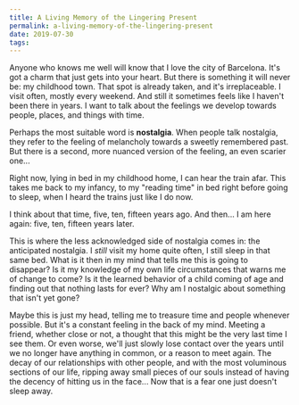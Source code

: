 ```yaml
---
title: A Living Memory of the Lingering Present
permalink: a-living-memory-of-the-lingering-present
date: 2019-07-30
tags:
---
```




Anyone who knows me well will know that I love the city of Barcelona. It's got a charm that just gets into your heart. But there is something it will never be: my childhood town. That spot is already taken, and it's irreplaceable. I visit often, mostly every weekend. And still it sometimes feels like I haven't been there in years. I want to talk about the feelings we develop towards people, places, and things with time.

Perhaps the most suitable word is **nostalgia**. When people talk nostalgia, they refer to the feeling of melancholy towards a sweetly remembered past. But there is a second, more nuanced version of the feeling, an even scarier one... 

Right now, lying in bed in my childhood home, I can hear the train afar. This takes me back to my infancy, to my "reading time" in bed right before going to sleep, when I heard the trains just like I do now.

I think about that time, five, ten, fifteen years ago. And then... I am here again: five, ten, fifteen years later.

This is where the less acknowledged side of nostalgia comes in: the anticipated nostalgia. I *still* visit my home quite often, I still sleep in that same bed. What is it then in my mind that tells me this is going to disappear? Is it my knowledge of my own life circumstances that warns me of change to come? Is it the learned behavior of a child coming of age and finding out that nothing lasts for ever? Why am I nostalgic about something that isn't yet gone?

Maybe this is just my head, telling me to treasure time and people whenever possible. But it's a constant feeling in the back of my mind. Meeting a friend, whether close or not, a thought that this might be the very last time I see them. Or even worse, we'll just slowly lose contact over the years until we no longer have anything in common, or a reason to meet again. The decay of our relationships with other people, and with the most voluminous sections of our life, ripping away small pieces of our souls instead of having the decency of hitting us in the face... Now that is a fear one just doesn't sleep away.